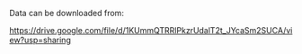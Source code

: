 Data can be downloaded from:

https://drive.google.com/file/d/1KUmmQTRRlPkzrUdalT2t_JYcaSm2SUCA/view?usp=sharing 
